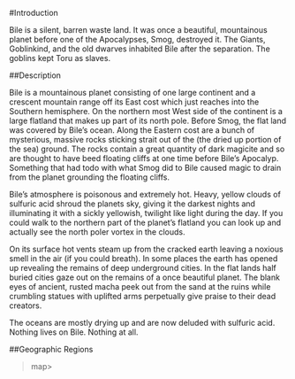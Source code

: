 #Introduction

Bile is a silent, barren waste land. It was once a beautiful, mountainous planet before one of the Apocalypses, Smog, destroyed it.
The Giants, Goblinkind, and the old dwarves inhabited Bile after the separation. The goblins kept Toru as slaves.

##Description

Bile is a mountainous planet consisting of one large continent and a crescent mountain range off its East cost which just reaches into the Southern hemisphere. On the northern most West side of the continent is a large flatland that makes up part of its north pole. Before Smog, the flat land was covered by Bile’s ocean. Along the Eastern cost are a bunch of mysterious, massive rocks sticking strait out of the (the dried up portion of the sea) ground. The rocks contain a great quantity of dark magicite and so are thought to have beed floating cliffs at one time before Bile’s Apocalyp. Something that had todo with what Smog did to Bile caused magic to drain from the planet grounding the floating cliffs.

Bile’s atmosphere is poisonous and extremely hot. Heavy, yellow clouds of sulfuric acid shroud the planets sky, giving it the darkest nights and illuminating it with a sickly yellowish, twilight like light during the day. If you could walk to the northern part of the planet’s flatland you can look up and actually see the north poler vortex in the clouds.

On its surface hot vents steam up from the cracked earth leaving a noxious smell in the air (if you could breath). In some places the earth has opened up revealing the remains of deep underground cities. In the flat lands half buried cities gaze out on the remains of a once beautiful planet. The blank eyes of ancient, rusted macha peek out from the sand at the ruins while crumbling statues with uplifted arms perpetually give praise to their dead creators.

The oceans are mostly drying up and are now deluded with sulfuric acid. Nothing lives on Bile. Nothing at all.


##Geographic Regions

>map>
